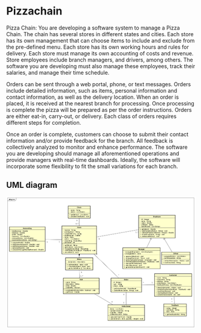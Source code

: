 # Pizzachain


Pizza Chain:
You are developing a software system to manage a Pizza Chain. The chain has several stores in different states and cities. Each store has its own management that can choose items to include and exclude from the pre-defined menu. Each store has its own working hours and rules for delivery. Each store must manage its own accounting of costs and revenue. Store employees include branch managers, and drivers, among others. The software you are developing must also manage these employees, track their salaries, and manage their time schedule.
 
Orders can be sent through a web portal, phone, or text messages. Orders include detailed information, such as items, personal information and contact information, as well as the delivery location. When an order is placed, it is received at the nearest branch for processing. Once processing is complete the pizza will be prepared as per the order instructions. Orders are either eat-in, carry-out, or delivery. Each class of orders requires different steps for completion.
 
Once an order is complete, customers can choose to submit their contact information and/or provide feedback for the branch. All feedback is collectively analyzed to monitor and enhance performance. The software you are developing should manage all aforementioned operations and provide managers with real-time dashboards. Ideally, the software will incorporate some flexibility to fit the small variations for each branch.


## UML diagram
![UML Image](assets/UML.png)
